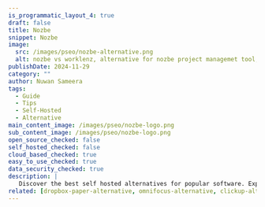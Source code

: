 ```yaml
---
is_programmatic_layout_4: true
draft: false
title: Nozbe
snippet: Nozbe
image:
  src: /images/pseo/nozbe-alternative.png
  alt: nozbe vs worklenz, alternative for nozbe project managemet tool, task management, resource management, productivity, self-hosted
publishDate: 2024-11-29
category: ""
author: Nuwan Sameera
tags:
  - Guide
  - Tips
  - Self-Hosted
  - Alternative
main_content_image: /images/pseo/nozbe-logo.png
sub_content_image: /images/pseo/nozbe-logo.png
open_source_checked: false
self_hosted_checked: false
cloud_based_checked: true
easy_to_use_checked: true
data_security_checked: true
description: |
   Discover the best self hosted alternatives for popular software. Explore our comprehensive guides and find the perfect solution for your needs today.
related: [dropbox-paper-alternative, omnifocus-alternative, clickup-alternative, flow-alternative]
---
```

